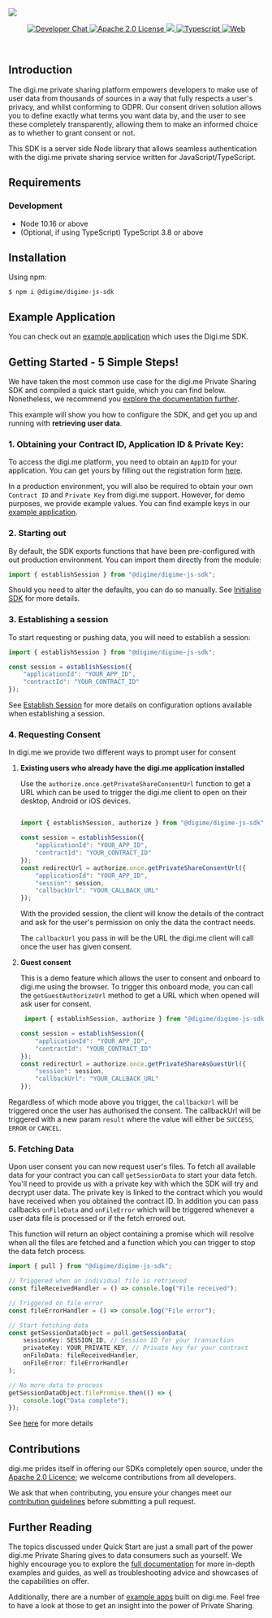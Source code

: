 ![](https://securedownloads.digi.me/partners/digime/SDKReadmeBanner.png)
<p align="center">
    <a href="https://developers.digi.me/slack/join">
        <img src="https://img.shields.io/badge/chat-slack-blueviolet.svg" alt="Developer Chat">
    </a>
    <a href="LICENSE">
        <img src="https://img.shields.io/badge/license-apache 2.0-blue.svg" alt="Apache 2.0 License">
    </a>
    <a href="#">
    	<img src="https://img.shields.io/badge/build-passing-brightgreen.svg">
    </a>
    <a href="https://www.typescriptlang.org/">
        <img src="https://img.shields.io/badge/language-typescript-ff69b4.svg" alt="Typescript">
    </a>
    <a href="https://developers.digi.me/">
        <img src="https://img.shields.io/badge/web-digi.me-red.svg" alt="Web">
    </a>
</p>

<br>

## Introduction

The digi.me private sharing platform empowers developers to make use of user data from thousands of sources in a way that fully respects a user's privacy, and whilst conforming to GDPR. Our consent driven solution allows you to define exactly what terms you want data by, and the user to see these completely transparently, allowing them to make an informed choice as to whether to grant consent or not.

This SDK is a server side Node library that allows seamless authentication with the digi.me private sharing service written for JavaScript/TypeScript.

## Requirements

### Development
- Node 10.16 or above
- (Optional, if using TypeScript) TypeScript 3.8 or above

## Installation

Using npm:
```shell
$ npm i @digime/digime-js-sdk
```

## Example Application
You can check out an [example application](https://github.com/digime/digime-js-sdk-example) which uses the Digi.me SDK.

## Getting Started - 5 Simple Steps!

We have taken the most common use case for the digi.me Private Sharing SDK and compiled a quick start guide, which you can find below. Nonetheless, we recommend you [explore the documentation further](/docs/README.md).

This example will show you how to configure the SDK, and get you up and running with **retrieving user data**.

### 1. Obtaining your Contract ID, Application ID & Private Key:

To access the digi.me platform, you need to obtain an `AppID` for your application. You can get yours by filling out the registration form [here](https://go.digi.me/developers/register).

In a production environment, you will also be required to obtain your own `Contract ID` and `Private Key` from digi.me support. However, for demo purposes, we provide example values. You can find example keys in our [example application](https://github.com/digime/digime-js-sdk-example).

### 2. Starting out

By default, the SDK exports functions that have been pre-configured with out production environment. You can import them directly from the module:

```typescript
import { establishSession } from "@digime/digime-js-sdk";
```

Should you need to alter the defaults, you can do so manually. See [Initialise SDK](/docs/initialise-sdk.md) for more details.

### 3. Establishing a session
To start requesting or pushing data, you will need to establish a session:

```typescript
import { establishSession } from "@digime/digime-js-sdk";

const session = establishSession({
    "applicationId": "YOUR_APP_ID", 
    "contractId": "YOUR_CONTRACT_ID"
});
```
See [Establish Session](/docs/functions/establish-session.md) for more details on configuration options available when establishing a session.

### 4. Requesting Consent

In digi.me we provide two different ways to prompt user for consent

1. **Existing users who already have the digi.me application installed**

    Use the `authorize.once.getPrivateShareConsentUrl` function to get a URL which can be used to trigger the digi.me client to open on their desktop, Android or iOS devices.

    ```typescript

    import { establishSession, authorize } from "@digime/digime-js-sdk";

    const session = establishSession({
        "applicationId": "YOUR_APP_ID", 
        "contractId": "YOUR_CONTRACT_ID"
    });
    const redirectUrl = authorize.once.getPrivateShareConsentUrl({
        "applicationId": "YOUR_APP_ID", 
        "session": session,
        "callbackUrl": "YOUR_CALLBACK_URL"
    });
    ```

    With the provided session, the client will know the details of the contract and ask for the user's permission on only the data the contract needs.

    The `callbackUrl` you pass in will be the URL the digi.me client will call once the user has given consent.

2. **Guest consent**

    This is a demo feature which allows the user to consent and onboard to digi.me using the browser. To trigger this onboard mode, you can call the `getGuestAuthorizeUrl` method to get a URL which when opened will ask user for consent.

    ```typescript
     import { establishSession, authorize } from "@digime/digime-js-sdk";

    const session = establishSession({
        "applicationId": "YOUR_APP_ID", 
        "contractId": "YOUR_CONTRACT_ID"
    });
    const redirectUrl = authorize.once.getPrivateShareAsGuestUrl({
        "session": session,
        "callbackUrl": "YOUR_CALLBACK_URL"
    });
    ```

Regardless of which mode above you trigger, the `callbackUrl` will be triggered once the user has authorised the consent. The callbackUrl will be triggered with a new param `result` where the value will either be `SUCCESS`, `ERROR` or `CANCEL`.

### 5. Fetching Data
Upon user consent you can now request user's files. To fetch all available data for your contract you can call `getSessionData` to start your data fetch. You'll need to provide us with a private key with which the SDK will try and decrypt user data. The private key is linked to the contract which you would have received when you obtained the contract ID. In addition you can pass callbacks `onFileData` and `onFileError` which will be triggered whenever a user data file is processed or if the fetch errored out.

This function will return an object containing a promise which will resolve when all the files are fetched and a function which you can trigger to stop the data fetch process.
```typescript
import { pull } from "@digime/digime-js-sdk";

// Triggered when an individual file is retrieved
const fileReceivedHandler = () => console.log("File received");

// Triggered on file error
const fileErrorHandler = () => console.log("File error");

// Start fetching data
const getSessionDataObject = pull.getSessionData(
    sessionKey: SESSION_ID, // Session ID for your transaction
    privateKey: YOUR_PRIVATE_KEY, // Private key for your contract
    onFileData: fileReceivedHandler,
    onFileError: fileErrorHandler
);

// No more data to process
getSessionDataObject.filePromise.then(() => {
    console.log("Data complete");
});
```

See [here](/docs/guides/session-data.md) for more details

## Contributions

digi.me prides itself in offering our SDKs completely open source, under the [Apache 2.0 Licence](LICENSE); we welcome contributions from all developers.

We ask that when contributing, you ensure your changes meet our [contribution guidelines](CONTRIBUTING.md) before submitting a pull request.

## Further Reading

The topics discussed under Quick Start are just a small part of the power digi.me Private Sharing gives to data consumers such as yourself. We highly encourage you to explore the [full documentation](/docs/README.md) for more in-depth examples and guides, as well as troubleshooting advice and showcases of the capabilities on offer.

Additionally, there are a number of [example apps](https://github.com/digime/digime-js-sdk-example) built on digi.me. Feel free to have a look at those to get an insight into the power of Private Sharing.
